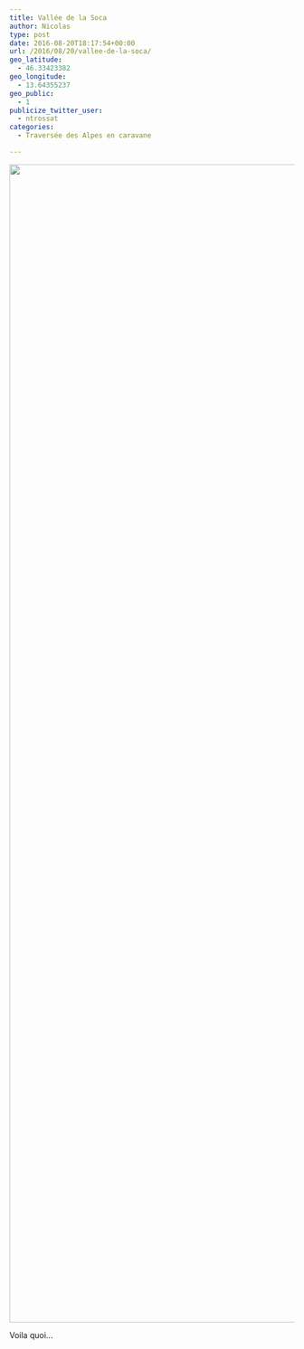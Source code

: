 ```yaml
---
title: Vallée de la Soca
author: Nicolas
type: post
date: 2016-08-20T18:17:54+00:00
url: /2016/08/20/vallee-de-la-soca/
geo_latitude:
  - 46.33423382
geo_longitude:
  - 13.64355237
geo_public:
  - 1
publicize_twitter_user:
  - ntrossat
categories:
  - Traversée des Alpes en caravane

---
```

[<img src="http://deh0rsblog.files.wordpress.com/2016/08/wp-1471716997694.jpg" alt="" class="wp-image-415 alignnone size-full" width="1536" height="2048" />][1]

Voila quoi...&nbsp;

 [1]: http://deh0rsblog.files.wordpress.com/2016/08/wp-1471716997694.jpg